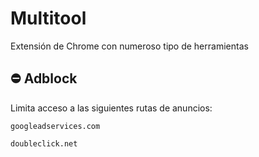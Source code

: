 # Multitool
Extensión de Chrome con numeroso tipo de herramientas

## ⛔ Adblock 
Limita acceso a las siguientes rutas de anuncios:
 ~~~
googleadservices.com

doubleclick.net
 ~~~
